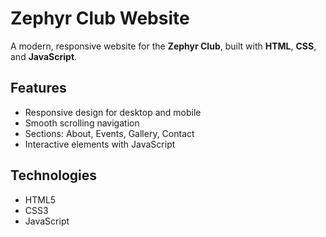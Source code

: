 # Zephyr Club Website

A modern, responsive website for the **Zephyr Club**, built with **HTML**, **CSS**, and **JavaScript**.

## Features
- Responsive design for desktop and mobile
- Smooth scrolling navigation
- Sections: About, Events, Gallery, Contact
- Interactive elements with JavaScript

## Technologies
- HTML5
- CSS3
- JavaScript


